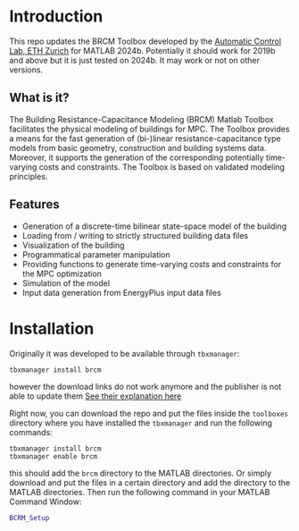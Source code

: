 # Introduction
This repo updates the BRCM Toolbox developed by the [Automatic Control Lab, ETH Zurich](https://brcm.ethz.ch) for MATLAB 2024b. Potentially it should work for 2019b and above but it is just tested on 2024b. It may work or not on other versions.

## What is it?
The Building Resistance-Capacitance Modeling (BRCM) Matlab Toolbox facilitates the physical modeling of buildings for MPC. The Toolbox provides a means for the fast generation of (bi-)linear resistance-capacitance type models from basic geometry, construction and building systems data. Moreover, it supports the generation of the corresponding potentially time-varying costs and constraints. The Toolbox is based on validated modeling principles.

## Features
* Generation of a discrete-time bilinear state-space model of the building
* Loading from / writing to strictly structured building data files
* Visualization of the building
* Programmatical parameter manipulation
* Providing functions to generate time-varying costs and constraints for the MPC optimization
* Simulation of the model
* Input data generation from EnergyPlus input data files

# Installation
Originally it was developed to be available through ``tbxmanager``:
```
tbxmanager install brcm 
```
however the download links do not work anymore and the publisher is not able to update them [See their explanation here](https://control.ee.ethz.ch/software/BRCM-Toolbox.html)

Right now, you can download the repo and put the files inside the ``toolboxes`` directory where you have installed the ``tbxmanager`` and run the following commands:
```
tbxmanager install brcm
tbxmanager enable brcm
```
this should add the ``brcm`` directory to the MATLAB directories. Or simply download and put the files in a certain directory and add the directory to the MATLAB directories. Then run the following command in your MATLAB Command Window:
```matlab
BCRM_Setup
```